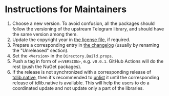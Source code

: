 Instructions for Maintainers
============================

1. Choose a new version. To avoid confusion, all the packages should follow the versioning of the upstream Telegram library, and should have the same version among them.
2. Update the copyright year in [the license file][license], if required.
3. Prepare a corresponding entry in [the changelog][changelog] (usually by renaming the "Unreleased" section).
4. Set the `<Version>` in the `Directory.Build.props`.
5. Push a tag in form of `v<VERSION>`, e.g. `v0.0.1`. GitHub Actions will do the rest (push the NuGet packages).
6. If the release is not synchronized with a corresponding release of [tdlib.native][], then it's recommended to [unlist][docs.unlist] it until the corresponding release of tdlib.native is available. This will help the users to do a coordinated update and not update only a part of the libraries.

[changelog]: ./CHANGELOG.md
[docs.unlist]: https://docs.microsoft.com/en-us/nuget/nuget-org/policies/deleting-packages#unlisting-a-package
[license]: ./LICENSE
[tdlib.native]: https://github.com/ForNeVeR/tdlib.native
